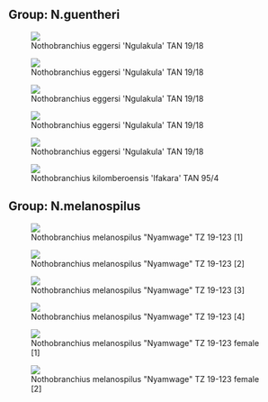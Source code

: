 ## Group: N.guentheri

<figure>
  <img src="https://thekillifish.net/index_ATTACHMENTS/20250112-N_eggersi-Ngulakula-TAN-19-18_GOOD_4550.jpg" />
  <figcaption>Nothobranchius eggersi 'Ngulakula' TAN 19/18</figcaption>
</figure>

<figure>
  <img src="https://thekillifish.net/index_ATTACHMENTS/20250112-N_eggersi-Ngulakula-TAN-19-18_GOOD_4570.jpg" />
  <figcaption>Nothobranchius eggersi 'Ngulakula' TAN 19/18</figcaption>
</figure>

<figure>
  <img src="https://thekillifish.net/index_ATTACHMENTS/20250112-N_eggersi-Ngulakula-TAN-19-18_GOOD_4354.jpg" />
  <figcaption>Nothobranchius eggersi 'Ngulakula' TAN 19/18</figcaption>
</figure>

<figure>
  <img src="https://thekillifish.net/index_ATTACHMENTS/20250112-N_eggersi-Ngulakula-TAN-19-18_GOOD_4398.jpg" />
  <figcaption>Nothobranchius eggersi 'Ngulakula' TAN 19/18</figcaption>
</figure>

<figure>
  <img src="https://thekillifish.net/index_ATTACHMENTS/20250112-N_eggersi-Ngulakula-TAN-19-18_GOOD_CLOSE_UP_4422.jpg" />
  <figcaption>Nothobranchius eggersi 'Ngulakula' TAN 19/18</figcaption>
</figure>

<figure>
  <img src="https://thekillifish.net/index_ATTACHMENTS/notho_kilomberensis.jpg" />
  <figcaption>Nothobranchius kilomberoensis 'Ifakara' TAN 95/4</figcaption>
</figure>

## Group: N.melanospilus

<figure>
  <img src="https://thekillifish.net/index_ATTACHMENTS/20250924_melanospilus_GOOD_8419.jpg" />
  <figcaption>Nothobranchius melanospilus "Nyamwage" TZ 19-123 [1]</figcaption>
</figure>

<figure>
  <img src="https://thekillifish.net/index_ATTACHMENTS/20250924_melanospilus_OK_8400.jpg" />
  <figcaption>Nothobranchius melanospilus "Nyamwage" TZ 19-123 [2]</figcaption>
</figure>

<figure>
  <img src="https://thekillifish.net/index_ATTACHMENTS/20250924_melanospilus_OK_8391.jpg" />
  <figcaption>Nothobranchius melanospilus "Nyamwage" TZ 19-123 [3]</figcaption>
</figure>

<figure>
  <img src="https://thekillifish.net/index_ATTACHMENTS/20250924_melanospilus_OK_8414.jpg" />
  <figcaption>Nothobranchius melanospilus "Nyamwage" TZ 19-123 [4]</figcaption>
</figure>

<figure>
  <img src="https://thekillifish.net/index_ATTACHMENTS/20250924_melanospilus_female_GOOD_8375.jpg" />
  <figcaption>Nothobranchius melanospilus "Nyamwage" TZ 19-123 female [1]</figcaption>
</figure>

<figure>
  <img src="https://thekillifish.net/index_ATTACHMENTS/20250924_melanospilus_female_OK_8365.jpg" />
  <figcaption>Nothobranchius melanospilus "Nyamwage" TZ 19-123 female [2]</figcaption>
</figure>